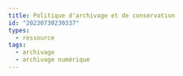 ```yaml
---
title: Politique d'archivage et de conservation
id: "20230730230337"
types:
  - ressource
tags:
  - archivage
  - archivage numérique
---
```


